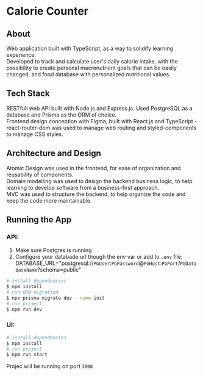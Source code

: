 # Calorie Counter

## About

Web application built with TypeScript, as a way to solidify learning experience.\
Developed to track and calculate user's daily calorie intake, with the possibility to create personal macronutrient goals that can be easily changed, and food database with personalized nutritional values.

## Tech Stack

RESTfull web API built with Node.js and Express.js. Used PostgreSQL as a database and Prisma as the ORM of choice.\
Frontend design conception with Figma, built with React.js and TypeScript - react-router-dom was used to manage web routing and styled-components to manage CSS styles.

## Architecture and Design

Atomic Design was used in the frontend, for ease of organization and reusability of components.\
Domain modelling was used to design the backend business logic, to help learning to develop software from a business-first approach.\
MVC was used to structure the backend, to help organize the code and keep the code more maintainable.

## Running the App

### API:

1. Make sure Postgres is running
2. Configure your databade url though the env var or add to `.env` file: DATABASE_URL="postgresql://`PGUser`:`PGPassword`@`PGHost`:`PGPort`/`PGDatabaseName`?schema=public"

```bash
# install dependencies
$ npm install
# run ORM migration
$ npx prisma migrate dev --name init
# run project
$ npm run dev
```

### UI:

```bash
# install dependencies
$ npm install
# run project
$ npm run start
```

Projec will be running on port `3000`
